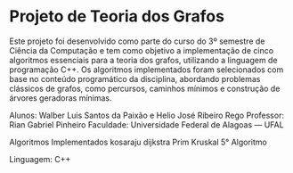 # Projeto de Teoria dos Grafos

Este projeto foi desenvolvido como parte do curso do 3º semestre de Ciência da Computação e tem como objetivo a implementação de cinco algoritmos essenciais para a teoria dos grafos, utilizando a linguagem de programação C++. Os algoritmos implementados foram selecionados com base no conteúdo programático da disciplina, abordando problemas clássicos de grafos, como percursos, caminhos mínimos e construção de árvores geradoras mínimas.

Alunos: Walber Luis Santos da Paixão e Helio José Ribeiro Rego
Professor: Rian Gabriel Pinheiro
Faculdade: Universidade Federal de Alagoas — UFAL

Algoritmos Implementados
kosaraju
dijkstra
Prim
Kruskal
5° Algoritmo

Linguagem: C++
